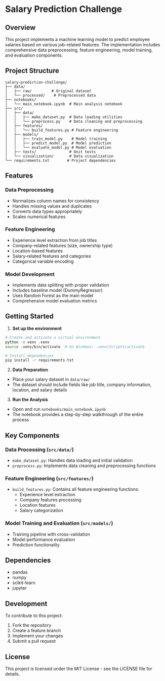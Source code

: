 # Salary Prediction Challenge

## Overview
This project implements a machine learning model to predict employee salaries based on various job-related features. The implementation includes comprehensive data preprocessing, feature engineering, model training, and evaluation components.

## Project Structure
```
salary-prediction-challenge/
├── data/
│   ├── raw/         # Original dataset
│   └── processed/    # Preprocessed data
├── notebooks/
│   └── main_notebook.ipynb  # Main analysis notebook
├── src/
│   ├── data/
│   │   ├── make_dataset.py  # Data loading utilities
│   │   └── preprocess.py    # Data cleaning and preprocessing
│   ├── features/
│   │   └── build_features.py # Feature engineering
│   ├── models/
│   │   ├── train_model.py    # Model training
│   │   ├── predict_model.py  # Model prediction
│   │   └── evaluate_model.py # Model evaluation
│   ├── tests/               # Unit tests
│   └── visualization/       # Data visualization
└── requirements.txt        # Project dependencies
```

## Features

### Data Preprocessing
- Normalizes column names for consistency
- Handles missing values and duplicates
- Converts data types appropriately
- Scales numerical features

### Feature Engineering
- Experience level extraction from job titles
- Company-related features (size, ownership type)
- Location-based features
- Salary-related features and categories
- Categorical variable encoding

### Model Development
- Implements data splitting with proper validation
- Includes baseline model (DummyRegressor)
- Uses Random Forest as the main model
- Comprehensive model evaluation metrics

## Getting Started

1. **Set up the environment**
```bash
# Create and activate a virtual environment
python -m venv .venv
source .venv/bin/activate  # On Windows: .venv\Scripts\activate

# Install dependencies
pip install -r requirements.txt
```

2. **Data Preparation**
- Place your salary dataset in `data/raw/`
- The dataset should include fields like job title, company information, location, and salary details

3. **Run the Analysis**
- Open and run `notebooks/main_notebook.ipynb`
- The notebook provides a step-by-step walkthrough of the entire process

## Key Components

### Data Processing (`src/data/`)
- `make_dataset.py`: Handles data loading and initial validation
- `preprocess.py`: Implements data cleaning and preprocessing functions

### Feature Engineering (`src/features/`)
- `build_features.py`: Contains all feature engineering functions:
  - Experience level extraction
  - Company features processing
  - Location features
  - Salary categorization

### Model Training and Evaluation (`src/models/`)
- Training pipeline with cross-validation
- Model performance evaluation
- Prediction functionality

## Dependencies
- pandas
- numpy
- scikit-learn
- jupyter

## Development

To contribute to this project:
1. Fork the repository
2. Create a feature branch
3. Implement your changes
4. Submit a pull request

## License
This project is licensed under the MIT License - see the LICENSE file for details.